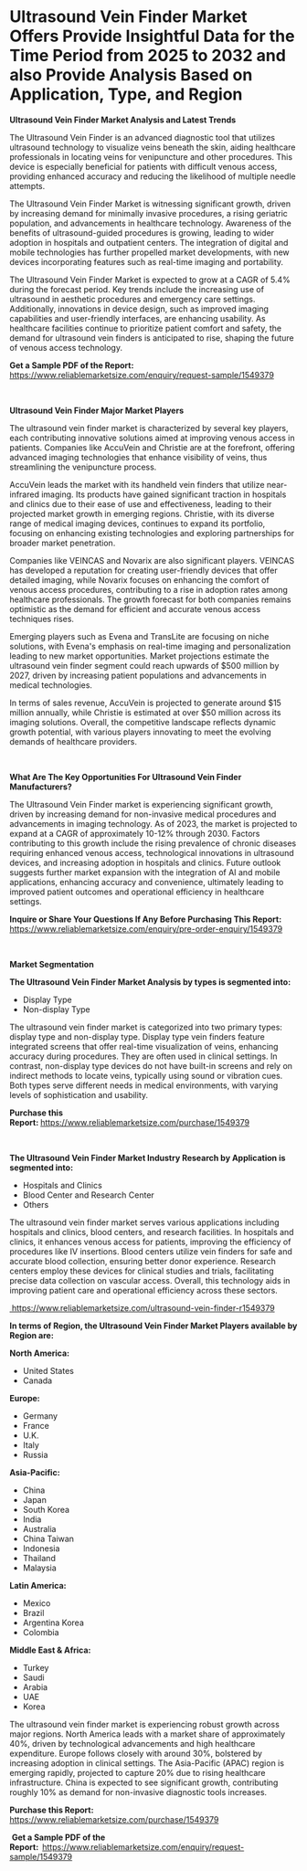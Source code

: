 <p><h1>Ultrasound Vein Finder Market Offers Provide Insightful Data for the Time Period from 2025 to 2032 and also Provide Analysis Based on Application, Type, and Region</h1></p><p><strong>Ultrasound Vein Finder Market Analysis and Latest Trends</strong></p>
<p><p>The Ultrasound Vein Finder is an advanced diagnostic tool that utilizes ultrasound technology to visualize veins beneath the skin, aiding healthcare professionals in locating veins for venipuncture and other procedures. This device is especially beneficial for patients with difficult venous access, providing enhanced accuracy and reducing the likelihood of multiple needle attempts. </p><p>The Ultrasound Vein Finder Market is witnessing significant growth, driven by increasing demand for minimally invasive procedures, a rising geriatric population, and advancements in healthcare technology. Awareness of the benefits of ultrasound-guided procedures is growing, leading to wider adoption in hospitals and outpatient centers. The integration of digital and mobile technologies has further propelled market developments, with new devices incorporating features such as real-time imaging and portability.</p><p>The Ultrasound Vein Finder Market is expected to grow at a CAGR of 5.4% during the forecast period. Key trends include the increasing use of ultrasound in aesthetic procedures and emergency care settings. Additionally, innovations in device design, such as improved imaging capabilities and user-friendly interfaces, are enhancing usability. As healthcare facilities continue to prioritize patient comfort and safety, the demand for ultrasound vein finders is anticipated to rise, shaping the future of venous access technology.</p></p>
<p><strong>Get a Sample PDF of the Report:&nbsp;</strong> <a href="https://www.reliablemarketsize.com/enquiry/request-sample/1549379?utm_campaign=2041&utm_medium=2&utm_source=Github&utm_content=ia&utm_term=13042025&utm_id=ultrasound-vein-finder">https://www.reliablemarketsize.com/enquiry/request-sample/1549379</a></p>
<p>&nbsp;</p>
<p><strong>Ultrasound Vein Finder Major Market Players</strong></p>
<p><p>The ultrasound vein finder market is characterized by several key players, each contributing innovative solutions aimed at improving venous access in patients. Companies like AccuVein and Christie are at the forefront, offering advanced imaging technologies that enhance visibility of veins, thus streamlining the venipuncture process.</p><p>AccuVein leads the market with its handheld vein finders that utilize near-infrared imaging. Its products have gained significant traction in hospitals and clinics due to their ease of use and effectiveness, leading to their projected market growth in emerging regions. Christie, with its diverse range of medical imaging devices, continues to expand its portfolio, focusing on enhancing existing technologies and exploring partnerships for broader market penetration.</p><p>Companies like VEINCAS and Novarix are also significant players. VEINCAS has developed a reputation for creating user-friendly devices that offer detailed imaging, while Novarix focuses on enhancing the comfort of venous access procedures, contributing to a rise in adoption rates among healthcare professionals. The growth forecast for both companies remains optimistic as the demand for efficient and accurate venous access techniques rises.</p><p>Emerging players such as Evena and TransLite are focusing on niche solutions, with Evena's emphasis on real-time imaging and personalization leading to new market opportunities. Market projections estimate the ultrasound vein finder segment could reach upwards of $500 million by 2027, driven by increasing patient populations and advancements in medical technologies.</p><p>In terms of sales revenue, AccuVein is projected to generate around $15 million annually, while Christie is estimated at over $50 million across its imaging solutions. Overall, the competitive landscape reflects dynamic growth potential, with various players innovating to meet the evolving demands of healthcare providers.</p></p>
<p>&nbsp;</p>
<p><strong>What Are The Key Opportunities For Ultrasound Vein Finder Manufacturers?</strong></p>
<p><p>The Ultrasound Vein Finder market is experiencing significant growth, driven by increasing demand for non-invasive medical procedures and advancements in imaging technology. As of 2023, the market is projected to expand at a CAGR of approximately 10-12% through 2030. Factors contributing to this growth include the rising prevalence of chronic diseases requiring enhanced venous access, technological innovations in ultrasound devices, and increasing adoption in hospitals and clinics. Future outlook suggests further market expansion with the integration of AI and mobile applications, enhancing accuracy and convenience, ultimately leading to improved patient outcomes and operational efficiency in healthcare settings.</p></p>
<p><strong>Inquire or Share Your Questions If Any Before Purchasing This Report:</strong> <a href="https://www.reliablemarketsize.com/enquiry/pre-order-enquiry/1549379?utm_campaign=2041&utm_medium=2&utm_source=Github&utm_content=ia&utm_term=13042025&utm_id=ultrasound-vein-finder">https://www.reliablemarketsize.com/enquiry/pre-order-enquiry/1549379</a></p>
<p>&nbsp;</p>
<p><strong>Market Segmentation</strong></p>
<p><strong>The Ultrasound Vein Finder Market Analysis by types is segmented into:</strong></p>
<p><ul><li>Display Type</li><li>Non-display Type</li></ul></p>
<p><p>The ultrasound vein finder market is categorized into two primary types: display type and non-display type. Display type vein finders feature integrated screens that offer real-time visualization of veins, enhancing accuracy during procedures. They are often used in clinical settings. In contrast, non-display type devices do not have built-in screens and rely on indirect methods to locate veins, typically using sound or vibration cues. Both types serve different needs in medical environments, with varying levels of sophistication and usability.</p></p>
<p><strong>Purchase this Report:&nbsp;</strong><a href="https://www.reliablemarketsize.com/purchase/1549379?utm_campaign=2041&utm_medium=2&utm_source=Github&utm_content=ia&utm_term=13042025&utm_id=ultrasound-vein-finder">https://www.reliablemarketsize.com/purchase/1549379</a></p>
<p>&nbsp;</p>
<p><strong>The Ultrasound Vein Finder Market Industry Research by Application is segmented into:</strong></p>
<p><ul><li>Hospitals and Clinics</li><li>Blood Center and Research Center</li><li>Others</li></ul></p>
<p><p>The ultrasound vein finder market serves various applications including hospitals and clinics, blood centers, and research facilities. In hospitals and clinics, it enhances venous access for patients, improving the efficiency of procedures like IV insertions. Blood centers utilize vein finders for safe and accurate blood collection, ensuring better donor experience. Research centers employ these devices for clinical studies and trials, facilitating precise data collection on vascular access. Overall, this technology aids in improving patient care and operational efficiency across these sectors.</p></p>
<p><a href="https://www.reliablemarketsize.com/ultrasound-vein-finder-r1549379?utm_campaign=2041&utm_medium=2&utm_source=Github&utm_content=ia&utm_term=13042025&utm_id=ultrasound-vein-finder">&nbsp;https://www.reliablemarketsize.com/ultrasound-vein-finder-r1549379</a></p>
<p><strong>In terms of Region, the Ultrasound Vein Finder Market Players available by Region are:</strong></p>
<p>
    <p> <strong> North America: </strong>
        <ul>
            <li>United States</li>
            <li>Canada</li>
        </ul>
        </p> 
    <p> <strong> Europe: </strong>
        <ul>
            <li>Germany</li>
            <li>France</li>
            <li>U.K.</li>
            <li>Italy</li>
            <li>Russia</li>
        </ul>
        </p> 
    <p> <strong> Asia-Pacific: </strong>
        <ul>
            <li>China</li>
            <li>Japan</li>
            <li>South Korea</li>
            <li>India</li>
            <li>Australia</li>
            <li>China Taiwan</li>
            <li>Indonesia</li>
            <li>Thailand</li>
            <li>Malaysia</li>
        </ul>
        </p> 
    <p> <strong> Latin America: </strong>
        <ul>
            <li>Mexico</li>
            <li>Brazil</li>
            <li>Argentina Korea</li>
            <li>Colombia</li>
        </ul>
        </p> 
    <p> <strong> Middle East & Africa: </strong>
        <ul>
            <li>Turkey</li>
            <li>Saudi</li>
            <li>Arabia</li>
            <li>UAE</li>
            <li>Korea</li>
        </ul>
    </p>
    </p>
<p><p>The ultrasound vein finder market is experiencing robust growth across major regions. North America leads with a market share of approximately 40%, driven by technological advancements and high healthcare expenditure. Europe follows closely with around 30%, bolstered by increasing adoption in clinical settings. The Asia-Pacific (APAC) region is emerging rapidly, projected to capture 20% due to rising healthcare infrastructure. China is expected to see significant growth, contributing roughly 10% as demand for non-invasive diagnostic tools increases.</p></p>
<p><strong>Purchase this Report: </strong><a href="https://www.reliablemarketsize.com/purchase/1549379?utm_campaign=2041&utm_medium=2&utm_source=Github&utm_content=ia&utm_term=13042025&utm_id=ultrasound-vein-finder">https://www.reliablemarketsize.com/purchase/1549379</a></p>
<p>&nbsp;<strong>Get a Sample PDF of the Report:&nbsp;&nbsp;</strong><a href="https://www.reliablemarketsize.com/enquiry/request-sample/1549379?utm_campaign=2041&utm_medium=2&utm_source=Github&utm_content=ia&utm_term=13042025&utm_id=ultrasound-vein-finder">https://www.reliablemarketsize.com/enquiry/request-sample/1549379</a></p>
<p><strong></strong></p>
<p><p></p><p></p><p></p></p>